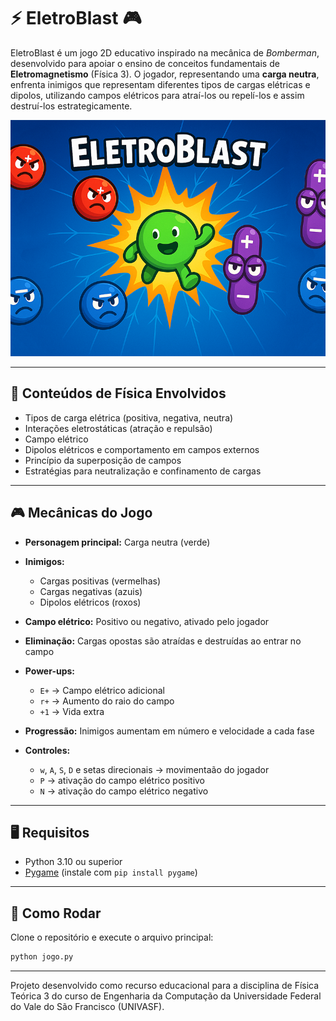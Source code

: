 # ⚡ EletroBlast 🎮

EletroBlast é um jogo 2D educativo inspirado na mecânica de *Bomberman*, desenvolvido para apoiar o ensino de conceitos fundamentais de **Eletromagnetismo** (Física 3). O jogador, representando uma **carga neutra**, enfrenta inimigos que representam diferentes tipos de cargas elétricas e dipolos, utilizando campos elétricos para atraí-los ou repelí-los e assim destruí-los estrategicamente.

![Logo do jogo](menu_background.png)

---

## 🧪 Conteúdos de Física Envolvidos

- Tipos de carga elétrica (positiva, negativa, neutra)
- Interações eletrostáticas (atração e repulsão)
- Campo elétrico 
- Dipolos elétricos e comportamento em campos externos
- Princípio da superposição de campos
- Estratégias para neutralização e confinamento de cargas

---

## 🎮 Mecânicas do Jogo

- **Personagem principal:** Carga neutra (verde)
- **Inimigos:**
  - Cargas positivas (vermelhas)
  - Cargas negativas (azuis)
  - Dipolos elétricos (roxos)
- **Campo elétrico:** Positivo ou negativo, ativado pelo jogador
- **Eliminação:** Cargas opostas são atraídas e destruídas ao entrar no campo
- **Power-ups:**
  - `E+` → Campo elétrico adicional
  - `r+` → Aumento do raio do campo
  - `+1` → Vida extra
- **Progressão:** Inimigos aumentam em número e velocidade a cada fase

- **Controles:**
    - `w`, `A`, `S`, `D` e setas direcionais → movimentaão do jogador
    - `P` → ativação do campo elétrico positivo
    - `N` → ativação do campo elétrico negativo

---

## 🖥️ Requisitos

- Python 3.10 ou superior
- [Pygame](https://www.pygame.org/) (instale com `pip install pygame`)

---

## 🚀 Como Rodar

Clone o repositório e execute o arquivo principal:

```bash
python jogo.py
```

---
Projeto desenvolvido como recurso educacional para a disciplina de Física Teórica 3 do curso de Engenharia da Computação da Universidade Federal do Vale do São Francisco (UNIVASF).

